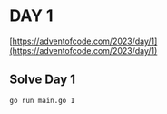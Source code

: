 # DAY 1

[https://adventofcode.com/2023/day/1](https://adventofcode.com/2023/day/1)

## Solve Day 1
```bash
go run main.go 1
```